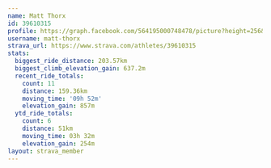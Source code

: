 ```yaml
---
name: Matt Thorx
id: 39610315
profile: https://graph.facebook.com/564195000748478/picture?height=256&width=256
username: matt-thorx
strava_url: https://www.strava.com/athletes/39610315
stats:
  biggest_ride_distance: 203.57km
  biggest_climb_elevation_gain: 637.2m
  recent_ride_totals:
    count: 11
    distance: 159.36km
    moving_time: '09h 52m'
    elevation_gain: 857m
  ytd_ride_totals:
    count: 6
    distance: 51km
    moving_time: 03h 32m
    elevation_gain: 254m
layout: strava_member
--- 
```

